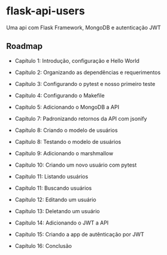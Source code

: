 # flask-api-users

Uma api com Flask Framework, MongoDB e autenticação JWT



## Roadmap

* Capítulo 1: Introdução, configuração e Hello World

* Capítulo 2: Organizando as dependências e requerimentos

* Capítulo 3: Configurando o pytest e nosso primeiro teste

* Capítulo 4: Configurando o Makefile

* Capítulo 5: Adicionando o MongoDB a API

* Capítulo 7: Padronizando retornos da API com jsonify

* Capítulo 8: Criando o modelo de usuários

* Capítulo 8: Testando o modelo de usuários

* Capítulo 9: Adicionando o marshmallow

* Capítulo 10: Criando um novo usuário com pytest

* Capítulo 11: Listando usuários

* Capítulo 11: Buscando usuários

* Capítulo 12: Editando um usuário

* Capítulo 13: Deletando um usuário

* Capítulo 14: Adicionando o JWT a API

* Capítulo 15: Criando a app de autênticação por JWT

* Capítulo 16: Conclusão

